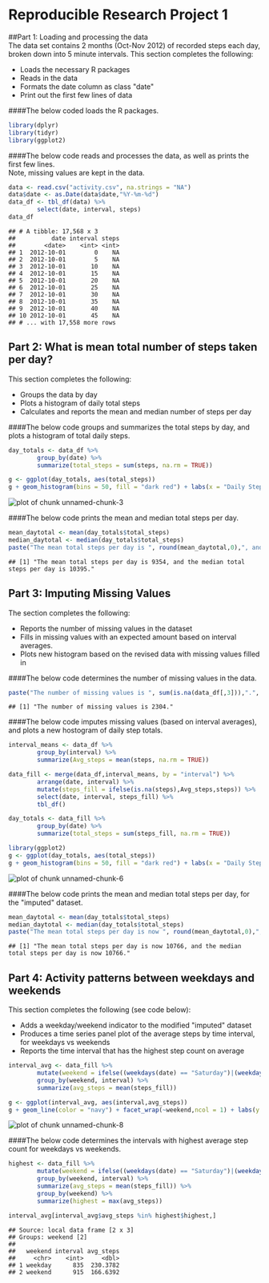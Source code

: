 Reproducible Research Project 1
============================================

##Part 1: Loading and processing the data  
The data set contains 2 months (Oct-Nov 2012) of recorded steps each day, broken down into 5 minute intervals. This section completes the following:

- Loads the necessary R packages
- Reads in the data
- Formats the date column as class "date"
- Print out the first few lines of data  
  
####The below coded loads the R packages. 

```r
library(dplyr)
library(tidyr)
library(ggplot2)
```

####The below code reads and processes the data, as well as prints the first few lines.  
Note, missing values are kept in the data.  
  

```r
data <- read.csv("activity.csv", na.strings = "NA")
data$date <- as.Date(data$date,"%Y-%m-%d")
data_df <- tbl_df(data) %>%
        select(date, interval, steps)
data_df
```

```
## # A tibble: 17,568 x 3
##          date interval steps
##        <date>    <int> <int>
## 1  2012-10-01        0    NA
## 2  2012-10-01        5    NA
## 3  2012-10-01       10    NA
## 4  2012-10-01       15    NA
## 5  2012-10-01       20    NA
## 6  2012-10-01       25    NA
## 7  2012-10-01       30    NA
## 8  2012-10-01       35    NA
## 9  2012-10-01       40    NA
## 10 2012-10-01       45    NA
## # ... with 17,558 more rows
```

## Part 2: What is mean total number of steps taken per day?
This section completes the following:

- Groups the data by day
- Plots a histogram of daily total steps
- Calculates and reports the mean and median number of steps per day  


####The  below code groups and summarizes the total steps by day, and plots a histogram of total daily steps.

```r
day_totals <- data_df %>%
        group_by(date) %>%
        summarize(total_steps = sum(steps, na.rm = TRUE))

g <- ggplot(day_totals, aes(total_steps))
g + geom_histogram(bins = 50, fill = "dark red") + labs(x = "Daily Step Total")
```

![plot of chunk unnamed-chunk-3](figure/unnamed-chunk-3-1.png)


####The below code prints the mean and median total steps per day. 

```r
mean_daytotal <- mean(day_totals$total_steps)
median_daytotal <- median(day_totals$total_steps)
paste("The mean total steps per day is ", round(mean_daytotal,0),", and the median total steps per day is ", round(median_daytotal,0),".", sep = "")
```

```
## [1] "The mean total steps per day is 9354, and the median total steps per day is 10395."
```


## Part 3: Imputing Missing Values
The section completes the following:

- Reports the number of missing values in the dataset
- Fills in missing values with an expected amount based on interval averages.
- Plots new histogram based on the revised data with missing values filled in  


####The below code determines the number of missing values in the data.

```r
paste("The number of missing values is ", sum(is.na(data_df[,3])),".", sep = "")
```

```
## [1] "The number of missing values is 2304."
```


####The below code imputes missing values (based on interval averages), and plots a new hostogram of daily step totals.

```r
interval_means <- data_df %>%
        group_by(interval) %>%
        summarize(Avg_steps = mean(steps, na.rm = TRUE))

data_fill <- merge(data_df,interval_means, by = "interval") %>%
        arrange(date, interval) %>%
        mutate(steps_fill = ifelse(is.na(steps),Avg_steps,steps)) %>%
        select(date, interval, steps_fill) %>%
        tbl_df()

day_totals <- data_fill %>%
        group_by(date) %>%
        summarize(total_steps = sum(steps_fill, na.rm = TRUE))

library(ggplot2)
g <- ggplot(day_totals, aes(total_steps))
g + geom_histogram(bins = 50, fill = "dark red") + labs(x = "Daily Step Total")
```

![plot of chunk unnamed-chunk-6](figure/unnamed-chunk-6-1.png)

####The below code prints the mean and median total steps per day, for the "imputed" dataset. 

```r
mean_daytotal <- mean(day_totals$total_steps)
median_daytotal <- median(day_totals$total_steps)
paste("The mean total steps per day is now ", round(mean_daytotal,0),", and the median total steps per day is now ", round(median_daytotal,0),".", sep = "")
```

```
## [1] "The mean total steps per day is now 10766, and the median total steps per day is now 10766."
```

## Part 4: Activity patterns between weekdays and weekends
This section completes the following (see code below):

- Adds a weekday/weekend indicator to the modified "imputed" dataset
- Produces a time series panel plot of the average steps by time interval, for weekdays vs weekends
- Reports the time interval that has the highest step count on average


```r
interval_avg <- data_fill %>%
        mutate(weekend = ifelse((weekdays(date) == "Saturday")|(weekdays(date) == "Sunday"),"weekend","weekday")) %>%
        group_by(weekend, interval) %>%
        summarize(avg_steps = mean(steps_fill))

g <- ggplot(interval_avg, aes(interval,avg_steps))
g + geom_line(color = "navy") + facet_wrap(~weekend,ncol = 1) + labs(y = "Average number of steps")
```

![plot of chunk unnamed-chunk-8](figure/unnamed-chunk-8-1.png)


####The below code determines the intervals with highest average step count for weekdays vs weekends. 

```r
highest <- data_fill %>%
        mutate(weekend = ifelse((weekdays(date) == "Saturday")|(weekdays(date) == "Sunday"),"weekend","weekday")) %>%
        group_by(weekend, interval) %>%
        summarize(avg_steps = mean(steps_fill)) %>%
        group_by(weekend) %>%
        summarize(highest = max(avg_steps))

interval_avg[interval_avg$avg_steps %in% highest$highest,]
```

```
## Source: local data frame [2 x 3]
## Groups: weekend [2]
## 
##   weekend interval avg_steps
##     <chr>    <int>     <dbl>
## 1 weekday      835  230.3782
## 2 weekend      915  166.6392
```
